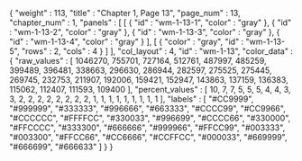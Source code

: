 {
  "weight" : 113,
  "title" : "Chapter 1, Page 13",
  "page_num" : 13,
  "chapter_num" : 1,
  "panels" : [
    [
      {
        "id" : "wm-1-13-1",
        "color" : "gray"
      },
      {
        "id" : "wm-1-13-2",
        "color" : "gray"
      },
      {
        "id" : "wm-1-13-3",
        "color" : "gray"
      },
      {
        "id" : "wm-1-13-4",
        "color" : "gray"
      }
    ],
    [
      {
        "color" : "gray",
        "id" : "wm-1-13-5",
        "rows" : 2,
        "cols" : 4
      }
    ]
  ],
  "col_layout" : 4,
  "id" : "wm-1-13",
  "color_data" : {
    "raw_values" : [
      1046270,
      755701,
      727164,
      512761,
      487997,
      485259,
      399489,
      396481,
      338663,
      296630,
      286944,
      282597,
      275525,
      275445,
      269745,
      232753,
      211907,
      192006,
      159421,
      152947,
      143863,
      137159,
      136383,
      115062,
      112407,
      111593,
      109400
    ],
    "percent_values" : [
      10,
      7,
      7,
      5,
      5,
      5,
      4,
      4,
      3,
      3,
      2,
      2,
      2,
      2,
      2,
      2,
      2,
      2,
      1,
      1,
      1,
      1,
      1,
      1,
      1,
      1,
      1
    ],
    "labels" : [
      "#CC9999",
      "#999999",
      "#333333",
      "#996666",
      "#663333",
      "#CCCC99",
      "#CC9966",
      "#CCCCCC",
      "#FFFFCC",
      "#330033",
      "#996699",
      "#CCCC66",
      "#330000",
      "#FFCCCC",
      "#333300",
      "#666666",
      "#999966",
      "#FFCC99",
      "#003333",
      "#003300",
      "#FFCC66",
      "#CC6666",
      "#CCFFCC",
      "#000033",
      "#669999",
      "#666699",
      "#666633"
    ]
  }
}
